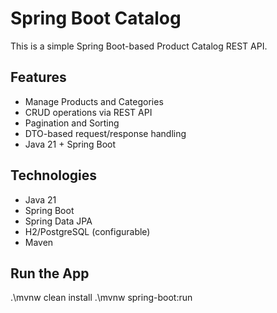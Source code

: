 # Spring Boot Catalog

This is a simple Spring Boot-based Product Catalog REST API.

## Features

- Manage Products and Categories
- CRUD operations via REST API
- Pagination and Sorting
- DTO-based request/response handling
- Java 21 + Spring Boot

## Technologies

- Java 21
- Spring Boot
- Spring Data JPA
- H2/PostgreSQL (configurable)
- Maven

## Run the App
.\mvnw clean install
.\mvnw spring-boot:run
